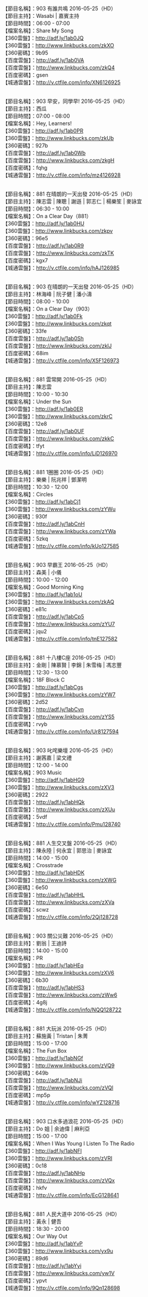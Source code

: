 <br>【節目名稱】：903 有誰共鳴 2016-05-25（HD） 
<br>【節目主持】：Wasabi | 嘉賓主持
<br>【節目時間】：06:00 - 07:00 
<br>【檔案名稱】：Share My Song
<br>【360雲盤】：http://adf.ly/1ab0JQ
<br>【360雲盤】：http://www.linkbucks.com/zkXO
<br>【360密碼】：9b95
<br>【百度雲盤】：http://adf.ly/1ab0VA
<br>【百度雲盤】：http://www.linkbucks.com/zkQ4
<br>【百度密碼】：gsen
<br>【城通雲盤】：http://v.ctfile.com/info/XN6126925

<br>【節目名稱】：903 早安，同學早! 2016-05-25（HD）
<br>【節目主持】：西瓜
<br>【節目時間】：07:00 - 08:00
<br>【檔案名稱】：Hey, Learners!
<br>【360雲盤】：http://adf.ly/1ab0PR
<br>【360雲盤】：http://www.linkbucks.com/zkUb
<br>【360密碼】：927b
<br>【百度雲盤】：http://adf.ly/1ab0Wb
<br>【百度雲盤】：http://www.linkbucks.com/zkgH
<br>【百度密碼】：fqhg
<br>【城通雲盤】：http://v.ctfile.com/info/mz4126928

<br>【節目名稱】：881 在晴朗的一天出發 2016-05-25（HD）
<br>【節目主持】：陳志雲 | 陳聰 | 謝遜 | 郭志仁 | 楊樂笙 | 麥詠宜
<br>【節目時間】：06:30 - 10:00
<br>【檔案名稱】：On a Clear Day（881）
<br>【360雲盤】：http://adf.ly/1ab0HU
<br>【360雲盤】：http://www.linkbucks.com/zkpv
<br>【360密碼】：96e5
<br>【百度雲盤】：http://adf.ly/1ab0R9
<br>【百度雲盤】：http://www.linkbucks.com/zkTK
<br>【百度密碼】：kgx7
<br>【城通雲盤】：http://v.ctfile.com/info/hAJ126985

<br>【節目名稱】：903 在晴朗的一天出發 2016-05-25（HD）
<br>【節目主持】：林海峰 | 阮子健 | 潘小濤
<br>【節目時間】：08:00 - 10:00
<br>【檔案名稱】：On a Clear Day（903）
<br>【360雲盤】：http://adf.ly/1ab0Fk
<br>【360雲盤】：http://www.linkbucks.com/zkqt
<br>【360密碼】：33fe
<br>【百度雲盤】：http://adf.ly/1ab0Sh
<br>【百度雲盤】：http://www.linkbucks.com/zklJ
<br>【百度密碼】：68im
<br>【城通雲盤】：http://v.ctfile.com/info/X5F126973

<br>【節目名稱】：881 雲常開 2016-05-25（HD）
<br>【節目主持】：陳志雲
<br>【節目時間】：10:00 - 10:30
<br>【檔案名稱】：Under the Sun
<br>【360雲盤】：http://adf.ly/1ab0ER
<br>【360雲盤】：http://www.linkbucks.com/zkrC
<br>【360密碼】：12e8
<br>【百度雲盤】：http://adf.ly/1ab0UF
<br>【百度雲盤】：http://www.linkbucks.com/zkkC
<br>【百度密碼】：tfyt
<br>【城通雲盤】：http://v.ctfile.com/info/LiD126970

<br>【節目名稱】：881 1圈圈 2016-05-25（HD）
<br>【節目主持】：樂樂 | 阮兆祥 | 鄧潔明
<br>【節目時間】：10:30 - 12:00
<br>【檔案名稱】：Circles
<br>【360雲盤】：http://adf.ly/1abCj1
<br>【360雲盤】：http://www.linkbucks.com/zYWu
<br>【360密碼】：930f
<br>【百度雲盤】：http://adf.ly/1abCnH
<br>【百度雲盤】：http://www.linkbucks.com/zYWa
<br>【百度密碼】：5zkq
<br>【城通雲盤】：http://v.ctfile.com/info/kUo127585

<br>【節目名稱】：903 早霸王 2016-05-25（HD）
<br>【節目主持】：森美 | 小儀
<br>【節目時間】：10:00 - 12:00
<br>【檔案名稱】：Good Morning King
<br>【360雲盤】：http://adf.ly/1ab1oU
<br>【360雲盤】：http://www.linkbucks.com/zkAQ
<br>【360密碼】：e81c
<br>【百度雲盤】：http://adf.ly/1abCp5
<br>【百度雲盤】：http://www.linkbucks.com/zYU7
<br>【百度密碼】：jqu2
<br>【城通雲盤】：http://v.ctfile.com/info/tnE127582

<br>【節目名稱】：881 十八樓C座 2016-05-25（HD）
<br>【節目主持】：金剛 | 陳慕賢 | 李錦 | 朱雪梅 | 馮志豐
<br>【節目時間】：12:30 - 13:00
<br>【檔案名稱】：18F Block C
<br>【360雲盤】：http://adf.ly/1abCgs
<br>【360雲盤】：http://www.linkbucks.com/zYW7
<br>【360密碼】：2d52
<br>【百度雲盤】：http://adf.ly/1abCvn
<br>【百度雲盤】：http://www.linkbucks.com/zYS5
<br>【百度密碼】：rvyb
<br>【城通雲盤】：http://v.ctfile.com/info/Ur8127594

<br>【節目名稱】：903 叱咤樂壇 2016-05-25（HD）
<br>【節目主持】：謝茜嘉 | 梁文禮
<br>【節目時間】：12:00 - 14:00
<br>【檔案名稱】：903 Music
<br>【360雲盤】：http://adf.ly/1abHG9
<br>【360雲盤】：http://www.linkbucks.com/zXV3
<br>【360密碼】：2922
<br>【百度雲盤】：http://adf.ly/1abHQk
<br>【百度雲盤】：http://www.linkbucks.com/zXUu
<br>【百度密碼】：5vdf
<br>【城通雲盤】：http://v.ctfile.com/info/Pmu128740

<br>【節目名稱】：881 人生交叉盤 2016-05-25（HD）
<br>【節目主持】：陳永陸 | 何永宜 | 郭思治 | 麥詠宜
<br>【節目時間】：14:00 - 15:00
<br>【檔案名稱】：Crosstrade
<br>【360雲盤】：http://adf.ly/1abHDK
<br>【360雲盤】：http://www.linkbucks.com/zXWG
<br>【360密碼】：6e50
<br>【百度雲盤】：http://adf.ly/1abHHL
<br>【百度雲盤】：http://www.linkbucks.com/zXVa
<br>【百度密碼】：scwz
<br>【城通雲盤】：http://v.ctfile.com/info/2Qj128728

<br>【節目名稱】：903 關公災難 2016-05-25（HD）
<br>【節目主持】：劉翁 | 王迪詩
<br>【節目時間】：14:00 - 15:00
<br>【檔案名稱】：PR
<br>【360雲盤】：http://adf.ly/1abHEq
<br>【360雲盤】：http://www.linkbucks.com/zXV6
<br>【360密碼】：6b30
<br>【百度雲盤】：http://adf.ly/1abHS3
<br>【百度雲盤】：http://www.linkbucks.com/zWw6
<br>【百度密碼】：4g8j
<br>【城通雲盤】：http://v.ctfile.com/info/NQQ128722

<br>【節目名稱】：881 大玩派 2016-05-25（HD）
<br>【節目主持】：蘇施黃 | Tristan | 朱菁
<br>【節目時間】：15:00 - 17:00
<br>【檔案名稱】：The Fun Box
<br>【360雲盤】：http://adf.ly/1abNGf
<br>【360雲盤】：http://www.linkbucks.com/zVQ9
<br>【360密碼】：649b
<br>【百度雲盤】：http://adf.ly/1abNJi
<br>【百度雲盤】：http://www.linkbucks.com/zVQl
<br>【百度密碼】：mp5p
<br>【城通雲盤】：http://v.ctfile.com/info/wYZ128716

<br>【節目名稱】：903 口水多過浪花 2016-05-25（HD）
<br>【節目主持】：Do 姐 | 余迪偉 | 麻利亞
<br>【節目時間】：15:00 - 17:00
<br>【檔案名稱】：When I Was Young I Listen To The Radio
<br>【360雲盤】：http://adf.ly/1abNFI
<br>【360雲盤】：http://www.linkbucks.com/zVRI
<br>【360密碼】：0c18
<br>【百度雲盤】：http://adf.ly/1abNHp
<br>【百度雲盤】：http://www.linkbucks.com/zVQx
<br>【百度密碼】：hkfv
<br>【城通雲盤】：http://v.ctfile.com/info/EcG128641

<br>【節目名稱】：881 人民大道中 2016-05-25（HD）
<br>【節目主持】：黃永 | 健吾
<br>【節目時間】：18:30 - 20:00
<br>【檔案名稱】：Our Way Out
<br>【360雲盤】：http://adf.ly/1abYvP
<br>【360雲盤】：http://www.linkbucks.com/yx9u
<br>【360密碼】：89d6
<br>【百度雲盤】：http://adf.ly/1abYyi
<br>【百度雲盤】：http://www.linkbucks.com/yw1V
<br>【百度密碼】：ypvt
<br>【城通雲盤】：http://v.ctfile.com/info/9Qn128698
